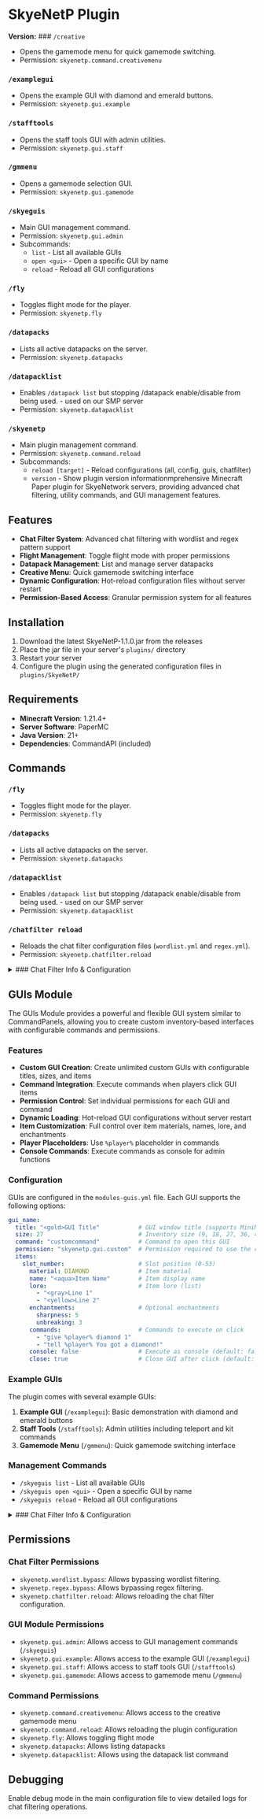 # SkyeNetP Plugin

**Version:** ### `/creative`
- Opens the gamemode menu for quick gamemode switching.
- Permission: `skyenetp.command.creativemenu`

### `/examplegui`
- Opens the example GUI with diamond and emerald buttons.
- Permission: `skyenetp.gui.example`

### `/stafftools`
- Opens the staff tools GUI with admin utilities.
- Permission: `skyenetp.gui.staff`

### `/gmmenu`
- Opens a gamemode selection GUI.
- Permission: `skyenetp.gui.gamemode`

### `/skyeguis`
- Main GUI management command.
- Permission: `skyenetp.gui.admin`
- Subcommands:
  - `list` - List all available GUIs
  - `open <gui>` - Open a specific GUI by name
  - `reload` - Reload all GUI configurations

### `/fly`
- Toggles flight mode for the player.
- Permission: `skyenetp.fly`

### `/datapacks`
- Lists all active datapacks on the server.
- Permission: `skyenetp.datapacks`

### `/datapacklist`
- Enables `/datapack list` but stopping /datapack enable/disable from being used. - used on our SMP server
- Permission: `skyenetp.datapacklist`

### `/skyenetp`
- Main plugin management command.
- Permission: `skyenetp.command.reload`
- Subcommands:
  - `reload [target]` - Reload configurations (all, config, guis, chatfilter)
  - `version` - Show plugin version informationmprehensive Minecraft Paper plugin for SkyeNetwork servers, providing advanced chat filtering, utility commands, and GUI management features.

## Features

- **Chat Filter System**: Advanced chat filtering with wordlist and regex pattern support
- **Flight Management**: Toggle flight mode with proper permissions
- **Datapack Management**: List and manage server datapacks
- **Creative Menu**: Quick gamemode switching interface
- **Dynamic Configuration**: Hot-reload configuration files without server restart
- **Permission-Based Access**: Granular permission system for all features

## Installation

1. Download the latest SkyeNetP-1.1.0.jar from the releases
2. Place the jar file in your server's `plugins/` directory
3. Restart your server
4. Configure the plugin using the generated configuration files in `plugins/SkyeNetP/`

## Requirements

- **Minecraft Version**: 1.21.4+
- **Server Software**: PaperMC
- **Java Version**: 21+
- **Dependencies**: CommandAPI (included)


## Commands

### `/fly`
- Toggles flight mode for the player.
- Permission: `skyenetp.fly`

### `/datapacks`
- Lists all active datapacks on the server.
- Permission: `skyenetp.datapacks`

### `/datapacklist`
- Enables `/datapack list` but stopping /datapack enable/disable from being used. - used on our SMP server
- Permission: `skyenetp.datapacklist`



### `/chatfilter reload`
- Reloads the chat filter configuration files (`wordlist.yml` and `regex.yml`).
- Permission: `skyenetp.chatfilter.reload`


<details>
<summary>### Chat Filter Info & Configuration</summary>

### Chat Filter Module
The Chat Filter Module provides advanced chat filtering capabilities for your Minecraft server. It includes the following features:

1. **Dynamic Wordlist Filtering**:
   - Filters chat messages based on a configurable list of blocked words.
   - The blocked words are dynamically loaded from `wordlist.yml`.
   - Debug logs are available to verify the `blockedWords` list and message content.

2. **Regex-Based Filtering**:
   - Filters chat messages using configurable regex patterns.
   - Regex patterns are dynamically loaded and compiled from `regex.yml`.
   - Debug logs are available to verify regex patterns and their matches.

3. **Bypass Permissions**:
   - Players can bypass wordlist and regex filtering if they have the appropriate permissions.
   - Bypass permissions are dynamically fetched from the configuration files (`wordlist.yml` and `regex.yml`).
   - Default permissions:
     - Wordlist Bypass: `skyenetp.wordlist.bypass`
     - Regex Bypass: `skyenetp.regex.bypass`

4. **Configuration Options**:
   - Enable or disable wordlist and regex filtering via the main configuration file.
   - Customize blocked words and regex patterns in their respective configuration files.

5. **Debugging and Logging**:
   - Extensive debug logs to assist in verifying the functionality of wordlist and regex filtering.

6. **Dynamic Reloading**:
   - Configuration files can be reloaded dynamically without restarting the server.

</details>

## GUIs Module

The GUIs Module provides a powerful and flexible GUI system similar to CommandPanels, allowing you to create custom inventory-based interfaces with configurable commands and permissions.

### Features

- **Custom GUI Creation**: Create unlimited custom GUIs with configurable titles, sizes, and items
- **Command Integration**: Execute commands when players click GUI items
- **Permission Control**: Set individual permissions for each GUI and command
- **Dynamic Loading**: Hot-reload GUI configurations without server restart
- **Item Customization**: Full control over item materials, names, lore, and enchantments
- **Player Placeholders**: Use `%player%` placeholder in commands
- **Console Commands**: Execute commands as console for admin functions

### Configuration

GUIs are configured in the `modules-guis.yml` file. Each GUI supports the following options:

```yaml
gui_name:
  title: "<gold>GUI Title"           # GUI window title (supports MiniMessage)
  size: 27                           # Inventory size (9, 18, 27, 36, 45, 54)
  command: "customcommand"           # Command to open this GUI
  permission: "skyenetp.gui.custom"  # Permission required to use the command
  items:
    slot_number:                     # Slot position (0-53)
      material: DIAMOND              # Item material
      name: "<aqua>Item Name"        # Item display name
      lore:                          # Item lore (list)
        - "<gray>Line 1"
        - "<yellow>Line 2"
      enchantments:                  # Optional enchantments
        sharpness: 5
        unbreaking: 3
      commands:                      # Commands to execute on click
        - "give %player% diamond 1"
        - "tell %player% You got a diamond!"
      console: false                 # Execute as console (default: false)
      close: true                    # Close GUI after click (default: false)
```

### Example GUIs

The plugin comes with several example GUIs:

1. **Example GUI** (`/examplegui`): Basic demonstration with diamond and emerald buttons
2. **Staff Tools** (`/stafftools`): Admin utilities including teleport and kit commands
3. **Gamemode Menu** (`/gmmenu`): Quick gamemode switching interface

### Management Commands

- `/skyeguis list` - List all available GUIs
- `/skyeguis open <gui>` - Open a specific GUI by name
- `/skyeguis reload` - Reload all GUI configurations

<details>
<summary>### Chat Filter Info & Configuration</summary>

## Configuration Files

### `wordlist.yml`
- Contains the list of blocked words.
- Example:
  ```yaml
  blocked-words:
    - badword1
    - badword2
  bypass-permission: skyenetp.wordlist.bypass
  ```

### `regex.yml`
- Contains the list of regex patterns for filtering chat messages.
- Example:
  ```yaml
  regex-patterns:
    - ".*badregex.*"
    - "^forbidden.*"
  bypass-permission: skyenetp.regex.bypass
  ```



</details>

## Permissions

### Chat Filter Permissions
- `skyenetp.wordlist.bypass`: Allows bypassing wordlist filtering.
- `skyenetp.regex.bypass`: Allows bypassing regex filtering.
- `skyenetp.chatfilter.reload`: Allows reloading the chat filter configuration.

### GUI Module Permissions
- `skyenetp.gui.admin`: Allows access to GUI management commands (`/skyeguis`)
- `skyenetp.gui.example`: Allows access to the example GUI (`/examplegui`)
- `skyenetp.gui.staff`: Allows access to staff tools GUI (`/stafftools`)
- `skyenetp.gui.gamemode`: Allows access to gamemode menu (`/gmmenu`)

### Command Permissions
- `skyenetp.command.creativemenu`: Allows access to the creative gamemode menu
- `skyenetp.command.reload`: Allows reloading the plugin configuration
- `skyenetp.fly`: Allows toggling flight mode
- `skyenetp.datapacks`: Allows listing datapacks
- `skyenetp.datapacklist`: Allows using the datapack list command

## Debugging

Enable debug mode in the main configuration file to view detailed logs for chat filtering operations.